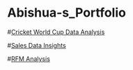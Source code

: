 # Abishua-s_Portfolio


#[Cricket World Cup Data Analysis](https://github.com/AbishuaPaulSam/Cricket-World-Cup-Data-Analysis)

#[Sales Data Insights](https://github.com/AbishuaPaulSam/Sales-Data-Insights)

#[RFM Analysis](https://github.com/AbishuaPaulSam/RFM-Analysis)
